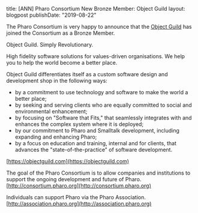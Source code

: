 title: [ANN] Pharo Consortium New Bronze Member: Object Guild layout: blogpostpublishDate: "2019-08-22"The Pharo Consortium is very happy to announce that the [Object Guild](https://objectguild.com)has joined the Consortium as a Bronze Member.Object Guild. Simply Revolutionary.High fidelity software solutions for values-driven organisations.We help you to help the world become a better place.Object Guild differentiates itself as a custom software design and development shop in the following ways:- by a commitment to use technology and software to make the world a better place;- by seeking and serving clients who are equally committed to social and environmental enhancement;- by focusing on "Software that Fits," that seamlessly integrates with and enhances the complex system where it is deployed;- by our commitment to Pharo and Smalltalk development, including expanding and enhancing Pharo; - by a focus on education and training, internal and for clients, that advances the "state-of-the-practice" of software development.[https://objectguild.com](https://objectguild.com)The goal of the Pharo Consortium is to allow companies and institutions tosupport the ongoing development and future of Pharo.  [http://consortium.pharo.org](http://consortium.pharo.org)Individuals can support Pharo via the Pharo Association. [http://association.pharo.org](http://association.pharo.org)